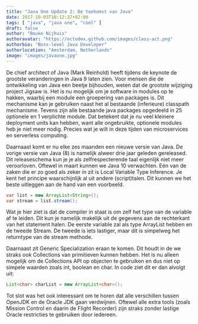 ```yaml
---
title: "Java One Update 2: De toekomst van Java"
date: 2017-10-03T10:12:37+02:00
tags: [ "java", "java one", "cool" ]
draft: false
author: "Bouke Nijhuis"
authoravatar: "https://octodex.github.com/images/class-act.png"
authorbio: "Boss-level Java Developer"
authorlocation: "Amsterdam, Netherlands"
image: "images/javaone.jpg"
---
```


De chief architect of Java (Mark Reinhold) heeft tijdens de keynote de grootste veranderingen in Java 9 laten zien. Voor mensen die de ontwikkeling van Java een beetje bijhouden, weten dat de grootste wijziging project Jigsaw is. Het is nu mogelijk om je software in modules op te hakken, waarbij een module een groepering van packages is. Dit mechanisme kan je gebruiken naast het al bestaande (inferieure) classpath mechanisme. Tevens zijn alle bestaande java packages opgedeeld in 25 optionele en 1 verplichte module. Dat betekent dat je nu veel kleinere deployment units kan hebben, want alle ongebruikte, optionele modules heb je niet meer nodig. Precies wat je wilt in deze tijden van microservices en serverless computing. 

Daarnaast komt er nu elke zes maanden een nieuwe versie van Java. De vorige versie van Java (8) is namelijk alweer drie jaar geleden gereleased. Dit releaseschema kun je je als zelfrespecterende taal eigenlijk niet meer veroorloven. Oftewel in maart kunnen we Java 10 verwachten. Eén van de zaken die er zo goed als zeker in zit is Local Variable Type Inference. Je kent het principe waarschijnlijk al uit andere (script)talen. Dit kunnen we het beste uitleggen aan de hand van een voorbeeld.

```java
var list = new ArrayList<String>();
var stream = list.stream();
```

Wat je hier ziet is dat de compiler in staat is om zelf het type van de variable af te leiden. Dit kun je namelijk makelijk uit de gegevens aan de rechterkant van het statement halen. De eerste variable zal als type ArrayList<String> hebben en de tweede Stream<String>. De tweede is iets lastiger, maar dit is simpelweg het returntype van de stream methode.

Daarnaast zit Generic Specialization eraan te komen. Dit houdt in de we straks ook Collections van primitieven kunnen hebben. Het is nu alleen mogelijk om de Collections API op objecten te gebruiken en dus niet op simpele waarden zoals int, boolean en char. In code ziet dit er dan alvolgt uit:

```java
List<char> charList = new ArrayList<char>();
```

Tot slot was het ook interessant om te horen dat alle verschillen tussen OpenJDK en de Oracle JDK gaan verdwijnen. Oftewel alle extra tools (zoals Mission Control en daarin de Flight Recorder) zijn straks zonder lastige Oracle restricties te gebruiken door iedereen.
